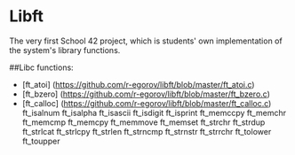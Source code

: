 # Libft
The very first School 42 project, which is students' own implementation of the system's library functions.

##Libc functions:

* [ft_atoi] (https://github.com/r-egorov/libft/blob/master/ft_atoi.c)
* [ft_bzero] (https://github.com/r-egorov/libft/blob/master/ft_bzero.c)
* [ft_calloc] (https://github.com/r-egorov/libft/blob/master/ft_calloc.c)
ft_isalnum
ft_isalpha
ft_isascii
ft_isdigit
ft_isprint
ft_memccpy
ft_memchr
ft_memcmp
ft_memcpy
ft_memmove
ft_memset
ft_strchr
ft_strdup
ft_strlcat
ft_strlcpy
ft_strlen
ft_strncmp
ft_strnstr
ft_strrchr
ft_tolower
ft_toupper

